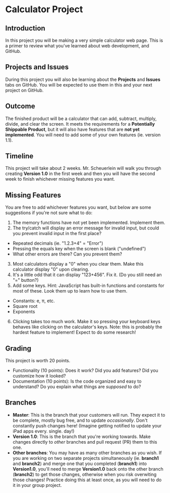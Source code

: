 # Calculator Project

## Introduction
In this project you will be making a very simple calculator web page. This is a primer to review what you've learned about web development, and GitHub.

## Projects and Issues
During this project you will also be learning about the **Projects** and **Issues** tabs on GitHub. You will be expected to use them in this and your next project on GitHub.

## Outcome
The finished product will be a calculator that can add, subtract, multiply, divide, and clear the screen. It meets the requirements for a **Potentially Shippable Product**, but it will also have features that are **not yet implemented**. You will need to add some of your own features (ie. version 1.1).

## Timeline
This project will take about 2 weeks. Mr. Scheuerlein will walk you through creating **Version 1.0** in the first week and then you will have the second week to finish whichever missing features you want.

## Missing Features
You are free to add whichever features you want, but below are some suggestions if you're not sure what to do:

1. The memory functions have not yet been implemented. Implement them.
2. The try/catch will display an error message for invalid input, but could you prevent invalid input in the first place?
  - Repeated decimals (ie. "1.2.3+4" = "Error")
  - Pressing the equals key when the screen is blank ("undefined")
  - What other errors are there? Can you prevent them?
3. Most calculators display a "0" when you clear them. Make this calculator display "0" upon clearing.
4. It's a little odd that it can display "123+456". Fix it. (Do you still need an "=" button?)
5. Add some keys. Hint: JavaScript has built-in functions and constants for most of these. Look them up to learn how to use them.
  - Constants: e, π, etc.
  - Square root
  - Exponents
6. Clicking takes too much work. Make it so pressing your keyboard keys behaves like clicking on the calculator's keys. Note: this is probably the hardest feature to implement! Expect to do some research!

## Grading
This project is worth 20 points.
- Functionality (10 points): Does it work? Did you add features? Did you customize how it looked?
- Documentation (10 points): Is the code organized and easy to understand? Do you explain what things are *supposed* to do?

## Branches
- **Master**: This is the branch that your customers will run. They expect it to be complete, mostly bug free, and to update *occasionally*. Don't constantly push changes here! (Imagine getting notified to update your iPad apps every. single. day!)
- **Version 1.0**: This is the branch that you're working towards. Make changes directly to *other* branches and pull request (PR) them to this one.
- **Other branches**: You may have as many other branches as you wish. If you are working on two separate projects simultaneously (ie. **branch1** and **branch2**) and merge one that you completed (**branch1**) into **Version1.0**, you'll need to merge **Version1.0** back onto the other branch (**branch2**) to get those changes, otherwise when you risk overwiting those changes! Practice doing this at least once, as you will need to do it in your group project.
